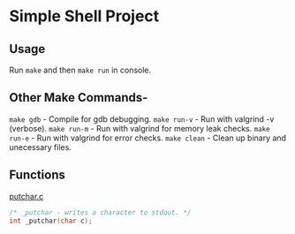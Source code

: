 # Simple Shell Project

## Usage

Run `make` and then `make run` in console.

## Other Make Commands-
`make gdb` - Compile for gdb debugging.
`make run-v` - Run with valgrind -v (verbose).
`make run-m` - Run with valgrind for memory leak checks.
`make run-e` - Run with valgrind for error checks.
`make clean` - Clean up binary and unecessary files.

## Functions
[putchar.c](../master/putchar.c)
```c
/* _putchar - writes a character to stdout. */
int _putchar(char c);
```

[]()
```c
```